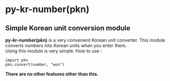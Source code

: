 **py-kr-number(pkn)**
=============
Simple Korean unit conversion module
-------------
**py-kr-number(pkn)** is a very convenient Korean unit converter. This module converts numbers into Korean units when you enter them.   
Using this module is very simple. How to use :
<pre><code>import pkn
pkn.convert(number, "won")
</code></pre>
**There are no other features other than this.**
